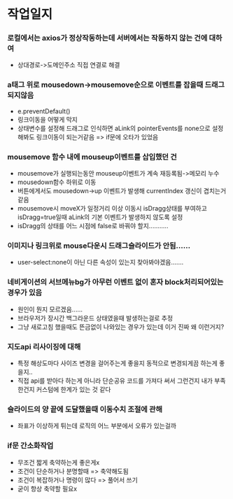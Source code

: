 # 작업일지



### 로컬에서는 axios가 정상작동하는데 서버에서는 작동하지 않는 건에 대하여
- 상대경로->도메인주소 직접 연결로 해결

### a태그 위로 mousedown->mousemove순으로 이벤트를 잡을때 드래그되지않음
- e.preventDefault()
- 링크이동을 어떻게 막지
- 상태변수를 설정해 드래그로 인식하면 aLink의 pointerEvents를 none으로 설정해봐도 링크이동이 되는거같음 => if문에 오타가 있었음

### mousemove 함수 내에 mouseup이벤트를 삽입했던 건
- mousemove가 실행되는동안 mouseup이벤트가 계속 재등록됨->메모리 누수
- mousedown함수 하위로 이동
- 버튼에게서도 mousedown->up 이벤트가 발생해 currentIndex 갱신이 겹치는거같음
- mousemove시 moveX가 일정거리 이상 이동시 isDragg상태를 부여하고 isDragg=true일때 aLink의 기본 이벤트가 발생하지 않도록 설정
- isDragg의 상태를 어느 시점에 false로 바꿔야 할지...........

### 이미지나 링크위로 mouse다운시 드래그슬라이드가 안됨......
- user-select:none이 아닌 다른 속성이 있는지 찾아봐야겠음.......

### 네비게이션의 서브메뉴bg가 아무런 이벤트 없이 혼자 block처리되어있는경우가 있음
- 원인이 뭔지 모르겠음......
- 브라우저가 장시간 백그라운드 상태였을때 발생하는걸로 추정
- 그냥 새로고침 했을때도 뜬금없이 나와있는 경우가 있는데 이거 진짜 왜 이런거지?

### 지도api 리사이징에 대해
- 특정 해상도마다 사이즈 변경을 걸어주는게 좋을지 동적으로 변경되게끔 하는게 좋을지..
- 직접 api를 받아다 하는게 아니라 단순공유 코드를 가져다 써서 그런건지 내가 부족한건지 커스텀에 한계가 있는 것 같다

### 슬라이드의 양 끝에 도달했을때 이동수치 조절에 관해
- 좌표가 이상하게 튀는데 로직의 어느 부분에서 오류가 있는걸까

### if문 간소화작업
- 무조건 짧게 축약하는게 좋은게x
- 조건이 단순하거나 분명할때 => 축약해도됨
- 조건이 복잡하거나 명령이 많다 => 풀어서 쓰기
- 굳이 항상 축약할 필요x